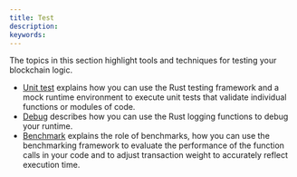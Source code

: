 ```yaml
---
title: Test
description:
keywords:
---
```


The topics in this section highlight tools and techniques for testing your blockchain logic.

- [Unit test](/test/unit-testing) explains how you can use the Rust testing framework and a mock runtime environment to execute unit tests that validate individual functions or modules of code.
- [Debug](/test/debug) describes how you can use the Rust logging functions to debug your runtime.
- [Benchmark](/test/benchmark) explains the role of benchmarks, how you can use the benchmarking framework to evaluate the performance of the function calls in your code and to adjust transaction weight to accurately reflect execution time.
